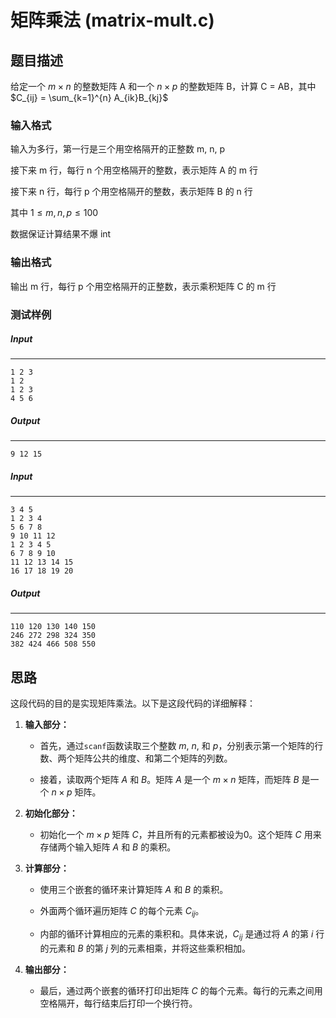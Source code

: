 # 矩阵乘法 (matrix-mult.c)

## 题目描述

给定一个 $m ×  n$ 的整数矩阵 A 和一个 $n × p$ 的整数矩阵 B，计算 C = AB，其中 $C_{ij} = \sum_{k=1}^{n} A_{ik}B_{kj}$

### 输入格式
输入为多行，第一行是三个用空格隔开的正整数 m, n, p

接下来 m 行，每行 n 个用空格隔开的整数，表示矩阵 A 的 m 行

接下来 n 行，每行 p 个用空格隔开的整数，表示矩阵 B 的 n 行

其中 $1 \leq m,n,p \leq 100$

数据保证计算结果不爆 int

### 输出格式
输出 m 行，每行 p 个用空格隔开的正整数，表示乘积矩阵 C 的 m 行

### 测试样例

##### Input

------

```
1 2 3
1 2
1 2 3
4 5 6
```

##### Output

------

```
9 12 15
```

##### Input

------

```
3 4 5
1 2 3 4
5 6 7 8
9 10 11 12
1 2 3 4 5
6 7 8 9 10
11 12 13 14 15
16 17 18 19 20
```

##### Output

------

```
110 120 130 140 150
246 272 298 324 350
382 424 466 508 550
```

## 思路

这段代码的目的是实现矩阵乘法。以下是这段代码的详细解释：

1. **输入部分：**

      - 首先，通过`scanf`函数读取三个整数 $m$, $n$, 和 $p$，分别表示第一个矩阵的行数、两个矩阵公共的维度、和第二个矩阵的列数。

      - 接着，读取两个矩阵 $A$ 和 $B$。矩阵 $A$ 是一个 $m \times n$ 矩阵，而矩阵 $B$ 是一个 $n \times p$ 矩阵。


2. **初始化部分：**
      - 初始化一个 $m \times p$ 矩阵 $C$，并且所有的元素都被设为0。这个矩阵 $C$ 用来存储两个输入矩阵 $A$ 和 $B$ 的乘积。


3. **计算部分：**

      - 使用三个嵌套的循环来计算矩阵 $A$ 和 $B$ 的乘积。

      - 外面两个循环遍历矩阵 $C$ 的每个元素 $C_{ij}$。 

      - 内部的循环计算相应的元素的乘积和。具体来说，$C_{ij}$ 是通过将 $A$ 的第 $i$ 行的元素和 $B$ 的第 $j$ 列的元素相乘，并将这些乘积相加。


4. **输出部分：**
      - 最后，通过两个嵌套的循环打印出矩阵 $C$ 的每个元素。每行的元素之间用空格隔开，每行结束后打印一个换行符。

